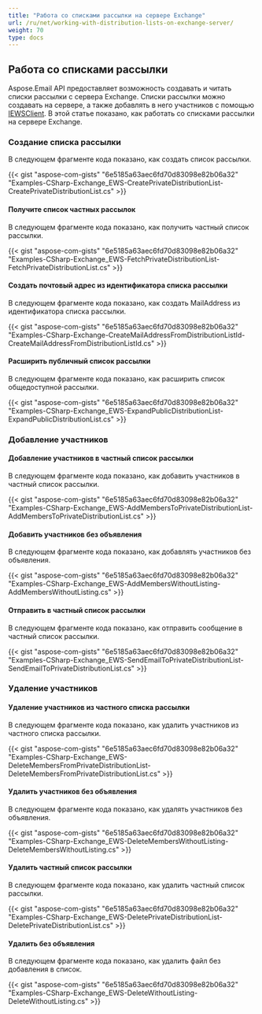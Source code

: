 ```yaml
---
title: "Работа со списками рассылки на сервере Exchange"
url: /ru/net/working-with-distribution-lists-on-exchange-server/
weight: 70
type: docs
---
```



## **Работа со списками рассылки**

Aspose.Email API предоставляет возможность создавать и читать списки рассылки с сервера Exchange. Списки рассылки можно создавать на сервере, а также добавлять в него участников с помощью [IEWSClient](https://reference.aspose.com/email/net/aspose.email.clients.exchange.webservice/iewsclient/). В этой статье показано, как работать со списками рассылки на сервере Exchange.

### **Создание списка рассылки**

В следующем фрагменте кода показано, как создать список рассылки.

{{< gist "aspose-com-gists" "6e5185a63aec6fd70d83098e82b06a32" "Examples-CSharp-Exchange_EWS-CreatePrivateDistributionList-CreatePrivateDistributionList.cs" >}}

#### **Получите список частных рассылок**

В следующем фрагменте кода показано, как получить частный список рассылки.

{{< gist "aspose-com-gists" "6e5185a63aec6fd70d83098e82b06a32" "Examples-CSharp-Exchange_EWS-FetchPrivateDistributionList-FetchPrivateDistributionList.cs" >}}

#### **Создать почтовый адрес из идентификатора списка рассылки**

В следующем фрагменте кода показано, как создать MailAddress из идентификатора списка рассылки.

{{< gist "aspose-com-gists" "6e5185a63aec6fd70d83098e82b06a32" "Examples-CSharp-Exchange-CreateMailAddressFromDistributionListId-CreateMailAddressFromDistributionListId.cs" >}}

#### **Расширить публичный список рассылки**

В следующем фрагменте кода показано, как расширить список общедоступной рассылки.

{{< gist "aspose-com-gists" "6e5185a63aec6fd70d83098e82b06a32" "Examples-CSharp-Exchange_EWS-ExpandPublicDistributionList-ExpandPublicDistributionList.cs" >}}

### **Добавление участников**

#### **Добавление участников в частный список рассылки**

В следующем фрагменте кода показано, как добавить участников в частный список рассылки.

{{< gist "aspose-com-gists" "6e5185a63aec6fd70d83098e82b06a32" "Examples-CSharp-Exchange_EWS-AddMembersToPrivateDistributionList-AddMembersToPrivateDistributionList.cs" >}}

#### **Добавить участников без объявления**

В следующем фрагменте кода показано, как добавлять участников без объявления.

{{< gist "aspose-com-gists" "6e5185a63aec6fd70d83098e82b06a32" "Examples-CSharp-Exchange_EWS-AddMembersWithoutListing-AddMembersWithoutListing.cs" >}}

#### **Отправить в частный список рассылки**

В следующем фрагменте кода показано, как отправить сообщение в частный список рассылки.

{{< gist "aspose-com-gists" "6e5185a63aec6fd70d83098e82b06a32" "Examples-CSharp-Exchange_EWS-SendEmailToPrivateDistributionList-SendEmailToPrivateDistributionList.cs" >}}

### **Удаление участников**

#### **Удаление участников из частного списка рассылки**

В следующем фрагменте кода показано, как удалить участников из частного списка рассылки.

{{< gist "aspose-com-gists" "6e5185a63aec6fd70d83098e82b06a32" "Examples-CSharp-Exchange_EWS-DeleteMembersFromPrivateDistributionList-DeleteMembersFromPrivateDistributionList.cs" >}}

#### **Удалить участников без объявления**

В следующем фрагменте кода показано, как удалять участников без объявления.

{{< gist "aspose-com-gists" "6e5185a63aec6fd70d83098e82b06a32" "Examples-CSharp-Exchange_EWS-DeleteMembersWithoutListing-DeleteMembersWithoutListing.cs" >}}

#### **Удалить частный список рассылки**

В следующем фрагменте кода показано, как удалить частный список рассылки.

{{< gist "aspose-com-gists" "6e5185a63aec6fd70d83098e82b06a32" "Examples-CSharp-Exchange_EWS-DeletePrivateDistributionList-DeletePrivateDistributionList.cs" >}}

#### **Удалить без объявления**

В следующем фрагменте кода показано, как удалить файл без добавления в список.

{{< gist "aspose-com-gists" "6e5185a63aec6fd70d83098e82b06a32" "Examples-CSharp-Exchange_EWS-DeleteWithoutListing-DeleteWithoutListing.cs" >}}
